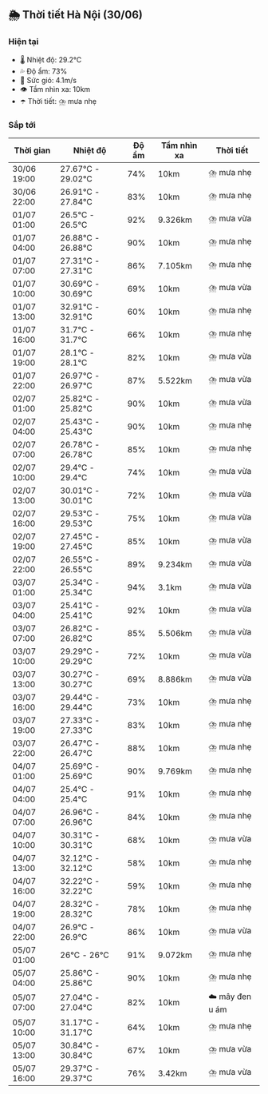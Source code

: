 ## 🌦️ Thời tiết Hà Nội (30/06)

### Hiện tại

- 🌡️ Nhiệt độ: 29.2℃
- 💦 Độ ẩm: 73%
- 💨 Sức gió: 4.1m/s
- 👁️ Tầm nhìn xa: 10km
- ☂️ Thời tiết: ⛈️ mưa nhẹ

### Sắp tới

| Thời gian | Nhiệt độ | Độ ẩm | Tầm nhìn xa | Thời tiết |
| --- | --- | --- | --- | --- |
| 30/06 19:00 | 27.67℃ - 29.02℃ | 74% | 10km | ⛈️ mưa nhẹ |
| 30/06 22:00 | 26.91℃ - 27.84℃ | 83% | 10km | ⛈️ mưa nhẹ |
| 01/07 01:00 | 26.5℃ - 26.5℃ | 92% | 9.326km | ⛈️ mưa vừa |
| 01/07 04:00 | 26.88℃ - 26.88℃ | 90% | 10km | ⛈️ mưa nhẹ |
| 01/07 07:00 | 27.31℃ - 27.31℃ | 86% | 7.105km | ⛈️ mưa nhẹ |
| 01/07 10:00 | 30.69℃ - 30.69℃ | 69% | 10km | ⛈️ mưa vừa |
| 01/07 13:00 | 32.91℃ - 32.91℃ | 60% | 10km | ⛈️ mưa nhẹ |
| 01/07 16:00 | 31.7℃ - 31.7℃ | 66% | 10km | ⛈️ mưa nhẹ |
| 01/07 19:00 | 28.1℃ - 28.1℃ | 82% | 10km | ⛈️ mưa vừa |
| 01/07 22:00 | 26.97℃ - 26.97℃ | 87% | 5.522km | ⛈️ mưa vừa |
| 02/07 01:00 | 25.82℃ - 25.82℃ | 90% | 10km | ⛈️ mưa vừa |
| 02/07 04:00 | 25.43℃ - 25.43℃ | 90% | 10km | ⛈️ mưa nhẹ |
| 02/07 07:00 | 26.78℃ - 26.78℃ | 85% | 10km | ⛈️ mưa nhẹ |
| 02/07 10:00 | 29.4℃ - 29.4℃ | 74% | 10km | ⛈️ mưa vừa |
| 02/07 13:00 | 30.01℃ - 30.01℃ | 72% | 10km | ⛈️ mưa vừa |
| 02/07 16:00 | 29.53℃ - 29.53℃ | 75% | 10km | ⛈️ mưa vừa |
| 02/07 19:00 | 27.45℃ - 27.45℃ | 85% | 10km | ⛈️ mưa vừa |
| 02/07 22:00 | 26.55℃ - 26.55℃ | 89% | 9.234km | ⛈️ mưa vừa |
| 03/07 01:00 | 25.34℃ - 25.34℃ | 94% | 3.1km | ⛈️ mưa vừa |
| 03/07 04:00 | 25.41℃ - 25.41℃ | 92% | 10km | ⛈️ mưa vừa |
| 03/07 07:00 | 26.82℃ - 26.82℃ | 85% | 5.506km | ⛈️ mưa vừa |
| 03/07 10:00 | 29.29℃ - 29.29℃ | 72% | 10km | ⛈️ mưa vừa |
| 03/07 13:00 | 30.27℃ - 30.27℃ | 69% | 8.886km | ⛈️ mưa vừa |
| 03/07 16:00 | 29.44℃ - 29.44℃ | 73% | 10km | ⛈️ mưa nhẹ |
| 03/07 19:00 | 27.33℃ - 27.33℃ | 83% | 10km | ⛈️ mưa nhẹ |
| 03/07 22:00 | 26.47℃ - 26.47℃ | 88% | 10km | ⛈️ mưa nhẹ |
| 04/07 01:00 | 25.69℃ - 25.69℃ | 90% | 9.769km | ⛈️ mưa nhẹ |
| 04/07 04:00 | 25.4℃ - 25.4℃ | 91% | 10km | ⛈️ mưa nhẹ |
| 04/07 07:00 | 26.96℃ - 26.96℃ | 84% | 10km | ⛈️ mưa nhẹ |
| 04/07 10:00 | 30.31℃ - 30.31℃ | 68% | 10km | ⛈️ mưa vừa |
| 04/07 13:00 | 32.12℃ - 32.12℃ | 58% | 10km | ⛈️ mưa nhẹ |
| 04/07 16:00 | 32.22℃ - 32.22℃ | 59% | 10km | ⛈️ mưa nhẹ |
| 04/07 19:00 | 28.32℃ - 28.32℃ | 78% | 10km | ⛈️ mưa nhẹ |
| 04/07 22:00 | 26.9℃ - 26.9℃ | 86% | 10km | ⛈️ mưa vừa |
| 05/07 01:00 | 26℃ - 26℃ | 91% | 9.072km | ⛈️ mưa nhẹ |
| 05/07 04:00 | 25.86℃ - 25.86℃ | 90% | 10km | ⛈️ mưa nhẹ |
| 05/07 07:00 | 27.04℃ - 27.04℃ | 82% | 10km | ☁️ mây đen u ám |
| 05/07 10:00 | 31.17℃ - 31.17℃ | 64% | 10km | ⛈️ mưa nhẹ |
| 05/07 13:00 | 30.84℃ - 30.84℃ | 67% | 10km | ⛈️ mưa vừa |
| 05/07 16:00 | 29.37℃ - 29.37℃ | 76% | 3.42km | ⛈️ mưa vừa |
